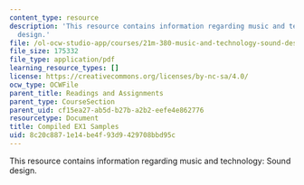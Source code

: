 ```yaml
---
content_type: resource
description: 'This resource contains information regarding music and technology: Sound
  design.'
file: /ol-ocw-studio-app/courses/21m-380-music-and-technology-sound-design-spring-2016/8c20c8871e14be4f93d9429708bbd95c_MIT21M_380S16_assn_ex1_stu.pdf
file_size: 175332
file_type: application/pdf
learning_resource_types: []
license: https://creativecommons.org/licenses/by-nc-sa/4.0/
ocw_type: OCWFile
parent_title: Readings and Assignments
parent_type: CourseSection
parent_uid: cf15ea27-ab5d-b27b-a2b2-eefe4e862776
resourcetype: Document
title: Compiled EX1 Samples
uid: 8c20c887-1e14-be4f-93d9-429708bbd95c
---
```

This resource contains information regarding music and technology: Sound design.